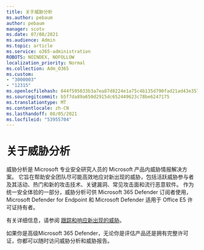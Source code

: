 ```yaml
---
title: 关于威胁分析
ms.author: pebaum
author: pebaum
manager: scotv
ms.date: 07/08/2021
ms.audience: Admin
ms.topic: article
ms.service: o365-administration
ROBOTS: NOINDEX, NOFOLLOW
localization_priority: Normal
ms.collection: Adm_O365
ms.custom:
- "3000003"
- "12315"
ms.openlocfilehash: 844f595033b3a7ea87d8224e1a75c4b135d790fad21ad43e35784b951f312cc5
ms.sourcegitcommit: b5f7da89a650d2915dc652449623c78be6247175
ms.translationtype: MT
ms.contentlocale: zh-CN
ms.lasthandoff: 08/05/2021
ms.locfileid: "53955704"
---
```

# <a name="about-threat-analytics"></a>关于威胁分析

威胁分析是 Microsoft 专业安全研究人员的 Microsoft 产品内威胁情报解决方案。 它旨在帮助安全团队尽可能高效地应对新出现的威胁，包括活跃威胁参与者及其活动、热门和新的攻击技术、关键漏洞、常见攻击面和流行恶意软件。 作为统一安全体验的一部分，威胁分析可供 Microsoft 365 Defender 订阅者使用，Microsoft Defender for Endpoint 和 Microsoft Defender 适用于 Office E5 许可证持有者。 

有关详细信息，请参阅 [跟踪和响应新出现的威胁](/microsoft-365/security/defender/threat-analytics)。

如果你是高级Microsoft 365 Defender，无论你是评估产品还是拥有完整许可证，你都可以随时访问威胁分析和威胁报告。 